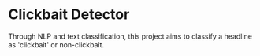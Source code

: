 # Clickbait Detector

Through NLP and text classification, this project aims to classify a headline as 'clickbait' or non-clickbait.  
